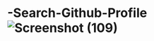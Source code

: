 # -Search-Github-Profile![Screenshot (109)](https://github.com/JagdishJR7/-Search-Github-Profile/assets/122378408/97a1d18a-f28a-4749-942d-15f855a52cd6)

